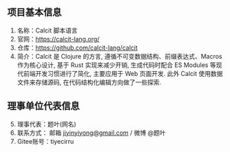 ## 项目基本信息
1. 名称：Calcit 脚本语言
2. 官网：https://calcit-lang.org/
3. 仓库：https://github.com/calcit-lang/calcit
4. 简介：Calcit 是 Clojure 的方言, 遵循不可变数据结构、前缀表达式、Macros 作为核心设计, 基于 Rust 实现来减少开销, 生成代码时配合 ES Modules 等现代前端开发习惯进行了简化, 主要应用于 Web 页面开发. 此外 Calcit 使用数据文件来存储源码, 在代码结构化编辑方向做了一些探索.

## 理事单位代表信息
5. 理事代表：题叶(网名)
6. 联系方式： 邮箱 jiyinyiyong@gmail.com / 微博 @题叶
7. Gitee账号：tiyecirru
